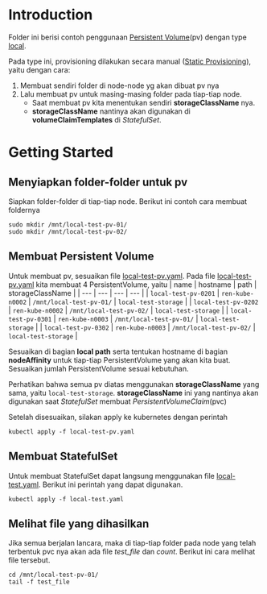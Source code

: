 # Introduction
Folder ini berisi contoh penggunaan [Persistent Volume](https://kubernetes.io/docs/concepts/storage/persistent-volumes/)(pv) dengan type [local](https://kubernetes.io/docs/concepts/storage/volumes/#local). 

Pada type ini, provisioning dilakukan secara manual ([Static Provisioning](https://kubernetes.io/docs/concepts/storage/persistent-volumes/#static)), yaitu dengan cara: 
1. Membuat sendiri folder di node-node yg akan dibuat pv nya
2. Lalu membuat pv untuk masing-masing folder pada tiap-tiap node. 
   - Saat membuat pv kita menentukan sendiri **storageClassName** nya. 
   - **storageClassName** nantinya akan digunakan di **volumeClaimTemplates** di *StatefulSet*.

# Getting Started
## Menyiapkan folder-folder untuk pv
Siapkan folder-folder di tiap-tiap node. Berikut ini contoh cara membuat foldernya
````
sudo mkdir /mnt/local-test-pv-01/
sudo mkdir /mnt/local-test-pv-02/
````
## Membuat Persistent Volume
Untuk membuat pv, sesuaikan file [local-test-pv.yaml](local-test-pv.yaml).
Pada file [local-test-pv.yaml](local-test-pv.yaml) kita membuat 4 PersistentVolume, yaitu
| name | hostname | path | storageClassName |
| --- | --- | --- | --- |
| `local-test-pv-0201` | `ren-kube-n0002` | `/mnt/local-test-pv-01/` | `local-test-storage` |
| `local-test-pv-0202` | `ren-kube-n0002` | `/mnt/local-test-pv-02/` | `local-test-storage` |
| `local-test-pv-0301` | `ren-kube-n0003` | `/mnt/local-test-pv-01/` | `local-test-storage` |
| `local-test-pv-0302` | `ren-kube-n0003` | `/mnt/local-test-pv-02/` | `local-test-storage` |

Sesuaikan di bagian **local path** serta tentukan hostname di bagian **nodeAffinity** untuk tiap-tiap PersistentVolume yang akan kita buat. Sesuaikan jumlah PersistentVolume sesuai kebutuhan.

Perhatikan bahwa semua pv diatas menggunakan **storageClassName** yang sama, yaitu `local-test-storage`. **storageClassName** ini yang nantinya akan digunakan saat *StatefulSet* membuat *PersistentVolumeClaim*(pvc)

Setelah disesuaikan, silakan apply ke kubernetes dengan perintah
````
kubectl apply -f local-test-pv.yaml
````
## Membuat StatefulSet
Untuk membuat StatefulSet dapat langsung menggunakan file [local-test.yaml](local-test.yaml). Berikut ini perintah yang dapat digunakan.
````
kubectl apply -f local-test.yaml
````
## Melihat file yang dihasilkan 
Jika semua berjalan lancara, maka di tiap-tiap folder pada node yang telah terbentuk pvc nya akan ada file *test_file* dan *count*.
Berikut ini cara melihat file tersebut.
````
cd /mnt/local-test-pv-01/
tail -f test_file
````

